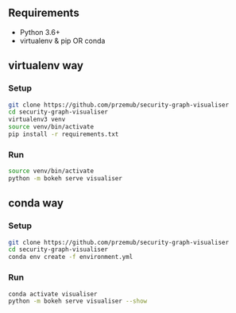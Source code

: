 ## Requirements
* Python 3.6+
* virtualenv & pip OR conda

## virtualenv way
### Setup
```sh
git clone https://github.com/przemub/security-graph-visualiser
cd security-graph-visualiser
virtualenv3 venv
source venv/bin/activate
pip install -r requirements.txt
```

### Run
```sh
source venv/bin/activate
python -m bokeh serve visualiser
```

## conda way
### Setup
```sh
git clone https://github.com/przemub/security-graph-visualiser
cd security-graph-visualiser
conda env create -f environment.yml
```

### Run
```sh
conda activate visualiser
python -m bokeh serve visualiser --show
```

